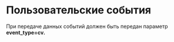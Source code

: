 # Пользовательские события

При передаче данных событий должен быть передан параметр **event\_type=cv.**
